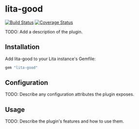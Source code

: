 # lita-good

[![Build Status](https://travis-ci.org/risid/lita-good.png?branch=master)](https://travis-ci.org/risid/lita-good)
[![Coverage Status](https://coveralls.io/repos/risid/lita-good/badge.png)](https://coveralls.io/r/risid/lita-good)

TODO: Add a description of the plugin.

## Installation

Add lita-good to your Lita instance's Gemfile:

``` ruby
gem "lita-good"
```

## Configuration

TODO: Describe any configuration attributes the plugin exposes.

## Usage

TODO: Describe the plugin's features and how to use them.
